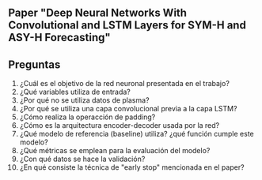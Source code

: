 ## Paper "Deep Neural Networks With Convolutional and LSTM Layers for SYM-H and ASY-H Forecasting"

## Preguntas

1. ¿Cuál es el objetivo de la red neuronal presentada en el trabajo?
2. ¿Qué variables utiliza de entrada?
3. ¿Por qué no se utiliza datos de plasma?
4. ¿Por qué se utiliza una capa convolucional previa a la capa LSTM?
5. ¿Cómo realiza la operacción de padding?
6. ¿Cómo es la arquitectura encoder-decoder usada por la red?
7. ¿Qué modelo de referencia (baseline) utiliza? ¿qué función cumple este modelo?
8. ¿Qué métricas se emplean para la evaluación del modelo?
9. ¿Con qué datos se hace la validación?
10. ¿En qué consiste la técnica de "early stop" mencionada en el paper?
